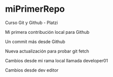 # miPrimerRepo
Curso Git y Github - Platzi

Mi primera contribución local para Github

Un commit más desde Github

Nueva actualización para probar git fetch

Cambios desde mi rama local llamada developer01

Cambios desde dev editor